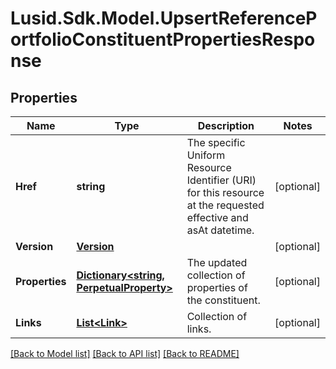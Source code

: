 # Lusid.Sdk.Model.UpsertReferencePortfolioConstituentPropertiesResponse

## Properties

Name | Type | Description | Notes
------------ | ------------- | ------------- | -------------
**Href** | **string** | The specific Uniform Resource Identifier (URI) for this resource at the requested effective and asAt datetime. | [optional] 
**Version** | [**Version**](Version.md) |  | [optional] 
**Properties** | [**Dictionary&lt;string, PerpetualProperty&gt;**](PerpetualProperty.md) | The updated collection of properties of the constituent. | [optional] 
**Links** | [**List&lt;Link&gt;**](Link.md) | Collection of links. | [optional] 

[[Back to Model list]](../README.md#documentation-for-models) [[Back to API list]](../README.md#documentation-for-api-endpoints) [[Back to README]](../README.md)

